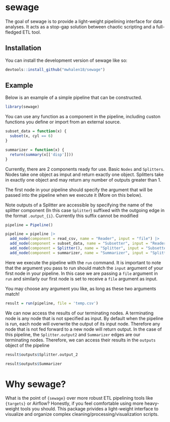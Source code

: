 
<!-- README.md is generated from README.Rmd. Please edit that file -->

# sewage

<!-- badges: start -->
<!-- badges: end -->

The goal of sewage is to provide a light-weight pipelining interface for
data analyses. It acts as a stop-gap solution between chaotic scripting
and a full-fledged ETL tool.

## Installation

You can install the development version of sewage like so:

``` r
devtools::install_github("mwhalen18/sewage")
```

## Example

Below is an example of a simple pipeline that can be constructed.

``` r
library(sewage)
```

You can use any function as a component in the pipeline, including
custon functions you define or import from an external source.

``` r
subset_data = function(x) {
  subset(x, cyl == 6)
}

summarizer = function(x) {
  return(summary(x[['disp']]))
}
```

Currently, there are 2 components ready for use. Basic `Nodes` and
`Splitters`. Nodes take one object as imput and return exactly one
object. Splitters take in exactly one object and may return any number
of outputs greater than 1.

The first node in your pipeline should specify the argument that will be
passed into the pipeline when we execute it (More on this below).

Note outputs of a Splitter are accessible by specifying the name of the
splitter component (In this case `Splitter`) suffixed with the outgoing
edge in the format `.output_{i}`. Currently this suffix cannot be
modified

``` r
pipeline = Pipeline()

pipeline = pipeline |>
  add_node(component = read_csv, name = "Reader", input = "file") |>
  add_node(component = subset_data, name = "Subsetter", input = "Reader") |>
  add_node(component = Splitter(), name = "Splitter", input = "Subsetter") |>
  add_node(component = summarizer, name = "Summarizer", input = "Splitter.output_1")
```

Here we execute the pipeline with the `run` command. It is important to
note that the argument you pass to run should match the `input` argument
of your first node in your pipeline. In this case we are passing a
`file` argument in `run` and similarly our first node is set to receive
a `file` argument as input.

You may choose any argument you like, as long as these two arguments
match!

``` r
result = run(pipeline, file = 'temp.csv')
```

We can now access the results of our terminating nodes. A terminating
node is any node that is not specified as input. By default when the
pipeline is run, each node will overwrite the output of its input node.
Therefore any node that is not fed forward to a new node will return
output. In the case of this pipeline, the `Splitter.output2` and
`Summarizer` edges are our terminating nodes. Therefore, we can access
their results in the `outputs` object of the pipeline

``` r
result$outputs$Splitter.output_2
```

``` r
result$outputs$Summarizer
```

# Why sewage?

What is the point of `{sewage}` over more robust ETL pipelining tools
like `{targets}` or Airflow? Honestly, if you feel comfortable using
more heavy-weight tools you should. This package privides a light-weight
interface to visualize and organize complex
cleaning/processing/visualization scripts.
